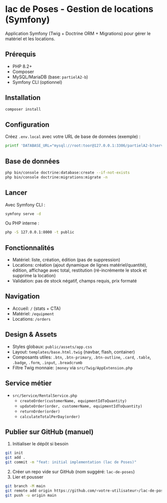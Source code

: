 # lac de Poses - Gestion de locations (Symfony)

Application Symfony (Twig + Doctrine ORM + Migrations) pour gérer le matériel et les locations.

## Prérequis
- PHP 8.2+
- Composer
- MySQL/MariaDB (base: `partielA2-b`)
- Symfony CLI (optionnel)

## Installation
```bash
composer install
```

## Configuration
Créez `.env.local` avec votre URL de base de données (exemple) :
```bash
printf 'DATABASE_URL="mysql://root:toor@127.0.0.1:3306/partielA2-b?serverVersion=10.11&charset=utf8mb4"\n' > .env.local
```

## Base de données
```bash
php bin/console doctrine:database:create --if-not-exists
php bin/console doctrine:migrations:migrate -n
```

## Lancer
Avec Symfony CLI :
```bash
symfony serve -d
```
Ou PHP interne :
```bash
php -S 127.0.0.1:8000 -t public
```

## Fonctionnalités
- Matériel: liste, création, édition (pas de suppression)
- Locations: création (ajout dynamique de lignes matériel/quantité), édition, affichage avec total, restitution (ré-incrémente le stock et supprime la location)
- Validation: pas de stock négatif, champs requis, prix formaté

## Navigation
- Accueil: `/` (stats + CTA)
- Matériel: `/equipment`
- Locations: `/orders`

## Design & Assets
- Styles globaux: `public/assets/app.css`
- Layout: `templates/base.html.twig` (navbar, flash, container)
- Composants utiles: `.btn`, `.btn-primary`, `.btn-outline`, `.card`, `.table`, `.badge`, `.form`, `.input`, `.breadcrumb`
- Filtre Twig monnaie: `|money` via `src/Twig/AppExtension.php`

## Service métier
- `src/Service/RentalService.php`
  - `createOrder(customerName, equipmentIdToQuantity)`
  - `updateOrder(order, customerName, equipmentIdToQuantity)`
  - `returnOrder(order)`
  - `calculateTotalPerDay(order)`

## Publier sur GitHub (manuel)
1) Initialiser le dépôt si besoin
```bash
git init
git add .
git commit -m "feat: initial implementation (lac de Poses)"
```
2) Créer un repo vide sur GitHub (nom suggéré: `lac-de-poses`)
3) Lier et pousser
```bash
git branch -M main
git remote add origin https://github.com/<votre-utilisateur>/lac-de-poses.git
git push -u origin main
```

